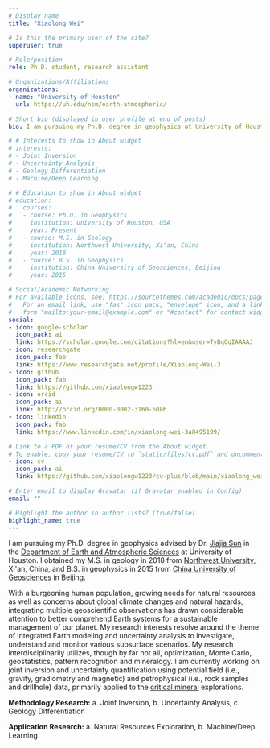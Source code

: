 ```yaml
---
# Display name
title: "Xiaolong Wei"

# Is this the primary user of the site?
superuser: true

# Role/position
role: Ph.D. student, research assistant

# Organizations/Affiliations
organizations:
- name: "University of Houston"
  url: https://uh.edu/nsm/earth-atmospheric/

# Short bio (displayed in user profile at end of posts)
bio: I am pursuing my Ph.D. degree in geophysics at University of Houston

# # Interests to show in About widget
# interests:
# - Joint Inversion
# - Uncertainty Analysis
# - Geology Differentiation
# - Machine/Deep Learning

# # Education to show in About widget
# education:
#   courses:
#   - course: Ph.D. in Geophysics
#     institution: University of Houston, USA
#     year: Present
#   - course: M.S. in Geology
#     institution: Northwest University, Xi'an, China
#     year: 2018
#   - course: B.S. in Geophysics
#     institution: China University of Geosciences, Beijing
#     year: 2015

# Social/Academic Networking
# For available icons, see: https://sourcethemes.com/academic/docs/page-builder/#icons
#   For an email link, use "fas" icon pack, "envelope" icon, and a link in the
#   form "mailto:your-email@example.com" or "#contact" for contact widget.
social:
- icon: google-scholar
  icon_pack: ai
  link: https://scholar.google.com/citations?hl=en&user=TyBgOgIAAAAJ
- icon: researchgate
  icon_pack: fab
  link: https://www.researchgate.net/profile/Xiaolong-Wei-3
- icon: github
  icon_pack: fab
  link: https://github.com/xiaolongw1223
- icon: orcid
  icon_pack: ai
  link: http://orcid.org/0000-0002-3160-6086
- icon: linkedin
  icon_pack: fab
  link: https://www.linkedin.com/in/xiaolong-wei-3a8495199/

# Link to a PDF of your resume/CV from the About widget.
# To enable, copy your resume/CV to `static/files/cv.pdf` and uncomment the lines below.
- icon: cv
  icon_pack: ai
  link: https://github.com/xiaolongw1223/cv-plus/blob/main/xiaolong_wei_cv_english.pdf

# Enter email to display Gravatar (if Gravatar enabled in Config)
email: ""

# Highlight the author in author lists? (true/false)
highlight_name: true
---
```


I am pursuing my Ph.D. degree in geophysics advised by Dr. [Jiajia Sun](https://sites.google.com/view/jiajiasun) in the [Department of Earth and Atmospheric Sciences](https://uh.edu/nsm/earth-atmospheric/) at University of Houston. I obtained my M.S. in geology in 2018 from [Northwest University](https://www.nwu.edu.cn/), Xi'an, China, and B.S. in geophysics in 2015 from [China University of Geosciences](https://www.cugb.edu.cn/) in Beijing.

With a burgeoning human population, growing needs for natural resources as well as concerns about global climate changes and natural hazards, integrating multiple geoscientific observations has drawn considerable attention to better comprehend Earth systems for a sustainable management of our planet. My research interests resolve around the theme of integrated Earth modeling and uncertainty analysis to investigate, understand and monitor various subsurface scenarios. My research interdisciplinarily utilizes, though by far not all, optimization, Monte Carlo, geostatistics, pattern recognition and mineralogy. I am currently working on joint inversion and uncertainty quantification using potential field (i.e., gravity, gradiometry and magnetic) and petrophysical (i.e., rock samples and drillhole) data, primarily applied to the [critical mineral](https://www.usgs.gov/news/national-news-release/us-geological-survey-releases-2022-list-critical-minerals#:~:text=The%20Energy%20Act%20of%202020%20defines%20a%20%E2%80%9Ccritical%20mineral%E2%80%9D%20as,supply%20chain%20vulnerable%20to%20disruption.) explorations.

**Methodology Research:** a. Joint Inversion, b. Uncertainty Analysis, c. Geology Differentiation

**Application Research:** a. Natural Resources Exploration, b. Machine/Deep Learning
